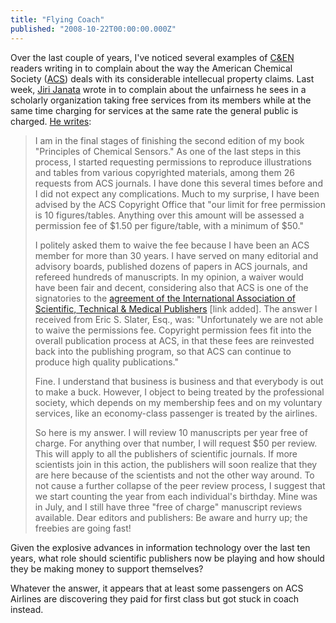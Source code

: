 ```yaml
---
title: "Flying Coach"
published: "2008-10-22T00:00:00.000Z"
---
```


Over the last couple of years, I've noticed several examples of [C&EN](http://pubs.acs.org/cen/index.html) readers writing in to complain about the way the American Chemical Society ([ACS](http://acs.org)) deals with its considerable intellecual property claims. Last week, [Jiri Janata](http://www.chemistry.gatech.edu/faculty/Janata/) wrote in to complain about the unfairness he sees in a scholarly organization taking free services from its members while at the same time charging for services at the same rate the general public is charged. [He writes](http://pubs.acs.org/isubscribe/journals/cen/86/i41/html/8641letters.html):

>I am in the final stages of finishing the second edition of my book "Principles of Chemical Sensors." As one of the last steps in this process, I started requesting permissions to reproduce illustrations and tables from various copyrighted materials, among them 26 requests from ACS journals. I have done this several times before and I did not expect any complications. Much to my surprise, I have been advised by the ACS Copyright Office that "our limit for free permission is 10 figures/tables. Anything over this amount will be assessed a permission fee of $1.50 per figure/table, with a minimum of $50."
>
>I politely asked them to waive the fee because I have been an ACS member for more than 30 years. I have served on many editorial and advisory boards, published dozens of papers in ACS journals, and refereed hundreds of manuscripts. In my opinion, a waiver would have been fair and decent, considering also that ACS is one of the signatories to the [agreement of the International Association of Scientific, Technical & Medical Publishers](http://www.stm-assoc.org/stm-permission-guidelines/) \[link added\]. The answer I received from Eric S. Slater, Esq., was: "Unfortunately we are not able to waive the permissions fee. Copyright permission fees fit into the overall publication process at ACS, in that these fees are reinvested back into the publishing program, so that ACS can continue to produce high quality publications."
>
>Fine. I understand that business is business and that everybody is out to make a buck. However, I object to being treated by the professional society, which depends on my membership fees and on my voluntary services, like an economy-class passenger is treated by the airlines.
>
>So here is my answer. I will review 10 manuscripts per year free of charge. For anything over that number, I will request $50 per review. This will apply to all the publishers of scientific journals. If more scientists join in this action, the publishers will soon realize that they are here because of the scientists and not the other way around. To not cause a further collapse of the peer review process, I suggest that we start counting the year from each individual's birthday. Mine was in July, and I still have three "free of charge" manuscript reviews available. Dear editors and publishers: Be aware and hurry up; the freebies are going fast!

Given the explosive advances in information technology over the last ten years, what role should scientific publishers now be playing and how should they be making money to support themselves?

Whatever the answer, it appears that at least some passengers on ACS Airlines are discovering they paid for first class but got stuck in coach instead.